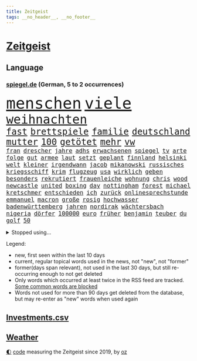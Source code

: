 ```yaml
---
title: Zeitgeist
tags: __no_header__, __no_footer__
---
```


# [Zeitgeist](https://oliz.io/zeitgeist/)

## Language

<h3><a href="https://www.spiegel.de" target="_blank">spiegel.de</a> (German, 5 to 2 occurrences)</h3>
<p style="font-family:monospace">
<span style="font-size:32pt"><a href="news_links.html#menschen" class="current">menschen</a></span>
<span style="font-size:32pt"><a href="news_links.html#viele" class="current">viele</a></span>
<br>
<span style="font-size:25pt"><a href="news_links.html#weihnachten" class="current">weihnachten</a></span>
<br>
<span style="font-size:18pt"><a href="news_links.html#fast" class="current">fast</a></span>
<span style="font-size:18pt"><a href="news_links.html#brettspiele" class="current">brettspiele</a></span>
<span style="font-size:18pt"><a href="news_links.html#familie" class="current">familie</a></span>
<span style="font-size:18pt"><a href="news_links.html#deutschland" class="current">deutschland</a></span>
<span style="font-size:18pt"><a href="news_links.html#mutter" class="current">mutter</a></span>
<span style="font-size:18pt"><a href="news_links.html#100" class="current">100</a></span>
<span style="font-size:18pt"><a href="news_links.html#getötet" class="current">getötet</a></span>
<span style="font-size:18pt"><a href="news_links.html#mehr" class="current">mehr</a></span>
<span style="font-size:18pt"><a href="news_links.html#vw" class="current">vw</a></span>
<br>
<span style="font-size:12pt"><a href="news_links.html#fran" class="new">fran</a></span>
<span style="font-size:12pt"><a href="news_links.html#drescher" class="new">drescher</a></span>
<span style="font-size:12pt"><a href="news_links.html#jahre" class="current">jahre</a></span>
<span style="font-size:12pt"><a href="news_links.html#adhs" class="current">adhs</a></span>
<span style="font-size:12pt"><a href="news_links.html#erwachsenen" class="current">erwachsenen</a></span>
<span style="font-size:12pt"><a href="news_links.html#spiegel" class="current">spiegel</a></span>
<span style="font-size:12pt"><a href="news_links.html#tv" class="current">tv</a></span>
<span style="font-size:12pt"><a href="news_links.html#arte" class="current">arte</a></span>
<span style="font-size:12pt"><a href="news_links.html#folge" class="current">folge</a></span>
<span style="font-size:12pt"><a href="news_links.html#gut" class="current">gut</a></span>
<span style="font-size:12pt"><a href="news_links.html#armee" class="current">armee</a></span>
<span style="font-size:12pt"><a href="news_links.html#laut" class="current">laut</a></span>
<span style="font-size:12pt"><a href="news_links.html#setzt" class="current">setzt</a></span>
<span style="font-size:12pt"><a href="news_links.html#geplant" class="current">geplant</a></span>
<span style="font-size:12pt"><a href="news_links.html#finnland" class="current">finnland</a></span>
<span style="font-size:12pt"><a href="news_links.html#helsinki" class="current">helsinki</a></span>
<span style="font-size:12pt"><a href="news_links.html#welt" class="current">welt</a></span>
<span style="font-size:12pt"><a href="news_links.html#kleiner" class="current">kleiner</a></span>
<span style="font-size:12pt"><a href="news_links.html#irgendwann" class="current">irgendwann</a></span>
<span style="font-size:12pt"><a href="news_links.html#jacob" class="current">jacob</a></span>
<span style="font-size:12pt"><a href="news_links.html#mikanowski" class="new">mikanowski</a></span>
<span style="font-size:12pt"><a href="news_links.html#russisches" class="current">russisches</a></span>
<span style="font-size:12pt"><a href="news_links.html#kriegsschiff" class="new">kriegsschiff</a></span>
<span style="font-size:12pt"><a href="news_links.html#krim" class="current">krim</a></span>
<span style="font-size:12pt"><a href="news_links.html#flugzeug" class="current">flugzeug</a></span>
<span style="font-size:12pt"><a href="news_links.html#usa" class="current">usa</a></span>
<span style="font-size:12pt"><a href="news_links.html#wirklich" class="current">wirklich</a></span>
<span style="font-size:12pt"><a href="news_links.html#geben" class="current">geben</a></span>
<span style="font-size:12pt"><a href="news_links.html#besonders" class="current">besonders</a></span>
<span style="font-size:12pt"><a href="news_links.html#rekrutiert" class="current">rekrutiert</a></span>
<span style="font-size:12pt"><a href="news_links.html#frauenleiche" class="current">frauenleiche</a></span>
<span style="font-size:12pt"><a href="news_links.html#wohnung" class="current">wohnung</a></span>
<span style="font-size:12pt"><a href="news_links.html#chris" class="current">chris</a></span>
<span style="font-size:12pt"><a href="news_links.html#wood" class="new">wood</a></span>
<span style="font-size:12pt"><a href="news_links.html#newcastle" class="current">newcastle</a></span>
<span style="font-size:12pt"><a href="news_links.html#united" class="current">united</a></span>
<span style="font-size:12pt"><a href="news_links.html#boxing" class="new">boxing</a></span>
<span style="font-size:12pt"><a href="news_links.html#day" class="current">day</a></span>
<span style="font-size:12pt"><a href="news_links.html#nottingham" class="new">nottingham</a></span>
<span style="font-size:12pt"><a href="news_links.html#forest" class="new">forest</a></span>
<span style="font-size:12pt"><a href="news_links.html#michael" class="current">michael</a></span>
<span style="font-size:12pt"><a href="news_links.html#kretschmer" class="current">kretschmer</a></span>
<span style="font-size:12pt"><a href="news_links.html#entschieden" class="current">entschieden</a></span>
<span style="font-size:12pt"><a href="news_links.html#ich" class="current">ich</a></span>
<span style="font-size:12pt"><a href="news_links.html#zurück" class="current">zurück</a></span>
<span style="font-size:12pt"><a href="news_links.html#onlinesprechstunde" class="new">onlinesprechstunde</a></span>
<span style="font-size:12pt"><a href="news_links.html#emmanuel" class="current">emmanuel</a></span>
<span style="font-size:12pt"><a href="news_links.html#macron" class="current">macron</a></span>
<span style="font-size:12pt"><a href="news_links.html#große" class="current">große</a></span>
<span style="font-size:12pt"><a href="news_links.html#rosig" class="new">rosig</a></span>
<span style="font-size:12pt"><a href="news_links.html#hochwasser" class="new">hochwasser</a></span>
<span style="font-size:12pt"><a href="news_links.html#badenwürttemberg" class="current">badenwürttemberg</a></span>
<span style="font-size:12pt"><a href="news_links.html#jahren" class="current">jahren</a></span>
<span style="font-size:12pt"><a href="news_links.html#nordirak" class="new">nordirak</a></span>
<span style="font-size:12pt"><a href="news_links.html#wächtersbach" class="new">wächtersbach</a></span>
<span style="font-size:12pt"><a href="news_links.html#nigeria" class="current">nigeria</a></span>
<span style="font-size:12pt"><a href="news_links.html#dörfer" class="current">dörfer</a></span>
<span style="font-size:12pt"><a href="news_links.html#100000" class="current">100000</a></span>
<span style="font-size:12pt"><a href="news_links.html#euro" class="current">euro</a></span>
<span style="font-size:12pt"><a href="news_links.html#früher" class="current">früher</a></span>
<span style="font-size:12pt"><a href="news_links.html#benjamin" class="current">benjamin</a></span>
<span style="font-size:12pt"><a href="news_links.html#teuber" class="new">teuber</a></span>
<span style="font-size:12pt"><a href="news_links.html#du" class="current">du</a></span>
<span style="font-size:12pt"><a href="news_links.html#golf" class="current">golf</a></span>
<span style="font-size:12pt"><a href="news_links.html#50" class="current">50</a></span>
</p>
<details>
<summary>Stopped using...</summary>
<p class="former" style="font-size:12pt">
ebenfalls(1161) gerüchte(1161) führende(1160) myanmar(1160) richten(1160) show(1160) unabhängige(1160) äußern(1160) entgegen(1159) großteil(1159) krankenhäuser(1159) nachfolge(1159) deutliche(1158) entlassung(1158) spdpolitiker(1158) zurzeit(1158) 44(1157) botschaft(1157) künftigen(1157) löhne(1157) nationen(1157) software(1157) staatschef(1157) worten(1157) 12(1156) berg(1156) beschwerde(1156) bremen(1156) christine(1156) favoriten(1156) identifiziert(1156) lebensmittel(1156) vermehrt(1156) verzweifelt(1156) wales(1156) williams(1156) berufung(1155) brief(1155) keller(1155) radikal(1155) babys(1154) befürchtet(1154) gesamte(1154) gesunken(1154) kandidaten(1154) pocht(1154) altes(1153) atmosphäre(1153) blockiert(1153) konfrontiert(1153) kritisierte(1153) polizist(1153) unterricht(1153) vergeben(1153) völlig(1153) album(1152) kurzem(1152) mönchengladbach(1152) twitter(1152) wehren(1152) aufgeben(1151) brauchte(1151) dadurch(1151) diskutieren(1151) pressestimmen(1151) trennung(1151) träumen(1151) untersuchen(1151) welchem(1151) werder(1151) bus(1150) heftig(1150) verschiebt(1150) wirtschaftlichen(1150) amerikaner(1149) demonstrationen(1149) feuerwehrleute(1149) ursachen(1149) zuversicht(1149) abgehört(1148) fliehen(1148) fuß(1148) fußballprofi(1148) gutachten(1148) restaurants(1148) ziemlich(1148) abgang(1147) engagement(1147) schaltet(1147) sperrt(1147) armut(1146) dementiert(1146) landen(1146) 1500(1145) moment(1145) saudiarabien(1145) triumph(1145) zverev(1145) extremen(1144) ausgeliefert(1143) trafen(1143) weite(1143) bedeutung(1142) einreise(1142) ermittlern(1142) haaland(1142) nutzer(1142) verändern(1141) wies(1141) schnellen(1140) gaben(1139) nase(1139) vorsprung(1139) weckt(1139) besuchen(1136) müsste(1136) auflagen(1135) kindes(1134) belegen(1132) katholischen(1132) streitet(1131) vorgegangen(1131) rentner(1129) wendet(1129) ähnlich(1129) februar(1128) automatisch(1127) gelandet(1127) not(1127) begrüßt(1126) gefühl(1126) trauert(1125) ausrüstung(1124) museum(1120) schock(1117) koalitionspartner(1115) niedrig(1115) empfangen(1109) ausgetragen(1104) missbrauchs(1102) sammeln(1101) mängel(1085) regelmäßig(1084) westliche(1042) vormarsch(1027) carlos(1007) unis(966) finanziert(957) werte(956) spiegelreporter(919) videoaufnahmen(914) lehren(911) novak(897) belastung(896) auswärtige(885) grundsätzlich(879) insbesondere(877) verurteilung(876) superstars(857) konzerns(852) unterdrückung(850) medwedew(795) vermitteln(790) zentralen(787) ruhestand(785) empfehlen(778) oppositionsführer(776) hendrik(775) 200000(774) mond(774) volksverhetzung(772) rosa(769) hals(764) gletscher(756) gewaltsamen(740) verabschieden(728) lehrerinnen(724) 87(722) lieferung(717) ersatz(711) getreten(708) kitas(703) einrichtungen(702) verringern(699) inhalte(692) trockenheit(689) spielern(687) entführung(686) krankheiten(675) filmemacher(673) journalismus(670) transparenz(664) versagen(656) 40000(654) fern(645) schneiden(641) 34(632) eingetroffen(630) hochrangigen(627) künstlerin(625) königsklasse(617) pole(616) zusätzlich(605) schwarzes(599) anschuldigungen(590) filialen(588) recherchen(581) jubel(580) verhängnis(575) erfurt(570) konzerte(569) computer(567) viral(566) besitzt(561) bgh(561) kandidat(556) bedarf(554) mitarbeitende(552) sexuell(548) drin(545) idol(539) schwimmen(536) valley(534) vermissten(532) thüringens(528) deutsch(527) 27jährige(523) entfernen(519) nennen(519) ausgewertet(518) rettungsaktion(517) kämpferisch(513) vernichtet(509) verträge(509) fpö(508) revolution(504) drohnenangriff(501) scheiterten(496) nachhaltigkeit(495) nation(491) fronten(490) erhielten(484) flüssen(480) ganzes(480) sicherer(478) fische(468) verurteilter(468) bellingham(467) tagelang(467) telekom(467) stephan(465) erzielte(462) kita(458) bussen(452) feierten(451) konten(448) schottische(442) fortschritt(441) beobachter(439) scheinbar(439) grenzgebiet(438) eineinhalb(428) sparkurs(428) belege(425) männliche(422) standard(422) entführen(420) übergewicht(420) rückstand(419) parolen(418) meldungen(417) bedrohungen(413) carter(413) manipuliert(413) schwarzer(411) vodafone(402) leere(401) spacex(401) äußerung(396) bedienen(393) as(385) transportiert(383) ausharren(382) schränken(371) djokovic(369) wechselte(368) strafanzeige(366) kurzzeitig(365) steigern(363) arbeitsplätze(360) fachkräften(360) ubahn(359) begleitung(354) kieler(354) ähnliche(354) traut(352) pedro(346) erfährt(345) 28jähriger(342) aufgefallen(340) emotionale(338) erfolgreiche(337) kreativer(337) gelder(336) bruchteil(335) genehmigungen(333) springen(332) 31jährige(330) sorgten(330) flasche(329) mischt(329) ricarda(329) christdemokraten(326) reihen(326) geschäften(325) temperatur(324) zwingt(324) junta(321) heiligen(320) leopard(320) ständig(313) gravierende(312) niederländischen(311) bürokratie(309) erschüttern(307) pilotprojekt(305) 5000(304) angemeldet(304) fridays(304) highlight(304) manöver(304) 140(303) generäle(302) aufbruch(301) bundesweiten(301) media(301) anderswo(299) dhl(298) niederösterreich(297) azubis(295) saintgermain(295) aktive(294) bemühen(292) berlinkreuzberg(287) coup(287) warnte(285) feinstaub(284) hitzewelle(284) vereinten(283) kommentare(281) verlegen(280) beigetragen(278) rekonstruieren(278) chemikalien(276) gestreikt(276) mischung(276) vorfahren(276) spiegelreport(275) wallace(275) rio(274) angenommen(273) austritt(273) betreiben(273) glücklicher(273) verwüstet(272) gesprächen(270) transformation(268) wagenknechts(267) begeben(264) parlamentswahlen(259) mitgründer(258) f(257) hauseigentümer(257) erling(255) genaue(254) diplomatische(253) baugenehmigungen(252) angelegenheit(251) rohstoff(250) wirksam(250) imran(249) kollidiert(248) daniil(247) sofortiger(246) veränderungen(246) fehlern(245) drohte(244) behaupten(243) gesundheitlichen(241) kleinflugzeug(241) verlobt(240) schottischen(239) schwachstelle(238) unterbricht(238) zuständigen(238) durchgesetzt(236) absolute(235) stolpern(235) niedergestochen(233) veröffentlichte(233) 33jähriger(232) aufschwung(232) fühle(232) solaranlagen(232) kennedy(230) nachts(230) fraktionen(229) turin(226) großrazzia(223) luxus(222) bka(221) straßenverkehr(221) erforscht(220) gefangenenaustausch(219) erzieher(215) formuliert(215) erbschaftsteuer(214) vergebung(214) aufsteiger(211) etablierten(211) expertengremium(211) testspiel(209) plastikmüll(208) militante(207) mischen(207) füße(206) radikalisierung(206) todesfälle(206) till(203) gehandelt(202) motorräder(202) 9(200) psychische(200) beschleunigen(198) drohnenangriffe(198) prime(198) natürliche(197) weltwetterorganisation(197) chaotischen(196) gelände(196) mangelware(195) rocky(194) naturschutz(193) partien(193) ankurbeln(192) gegenmittel(192) vergleicht(192) absetzung(191) conference(191) kalender(191) beckenbauer(190) arne(189) flüchtlingszahlen(189) objekte(188) ämtern(188) lukas(187) schläge(187) stichwahl(187) tritte(187) wärme(187) einzusetzen(186) ausschließen(185) pfleger(185) uruguay(185) fotografieren(184) genießt(184) mangelnden(184) qualifiziert(184) unzulässig(184) versagte(184) gelte(183) ngos(182) sizilien(182) +(181) schlucht(181) frühestens(180) herkunft(180) aufgetreten(178) wal(178) zahlungen(178) kette(177) model(177) nachtzug(177) älterer(177) abenteuer(176) schirdewan(175) verrückt(175) moschee(174) sánchez(173) vorläufigen(173) defizite(171) jannik(171) kurve(171) sinner(171) asylstreit(170) missstände(170) havertz(169) schwamm(169) 78(168) geheimen(168) lindemann(168) rammsteinsänger(168) überprüft(168) spezielles(167) abends(166) faxgeräte(166) kohlenstoff(166) neudelhi(166) erzwingen(165) gesellschaftliche(164) standuppaddling(164) vox(164) amazonas(163) schlichten(163) vorlegen(163) weltspitze(163) awards(162) greta(162) thunberg(162) busfahrer(161) gequält(160) weile(160) fällig(159) hubert(157) standorte(157) zulieferer(157) strafverfahren(156) flieger(155) iraner(155) bahrain(154) liebeserklärung(154) tiefsee(154) erschöpfung(153) exnationalspielerin(153) gentechnik(153) lagerhalle(153) ross(153) vereinen(153) vermieden(153) verunsicherung(153) beeinträchtigungen(152) thriller(152) entfacht(151) soziologe(151) kippe(150) verräter(150) gratulierte(149) verhandelten(149) gutachter(148) eingang(147) vermittelt(147) ausfällt(146) kirchen(146) vormittag(146) kühlen(145) beliebten(144) helgoland(144) therapie(144) bolsonaro(143) g20gipfel(143) gedauert(143) jair(143) wählten(143) ecstasy(142) nahel(142) neugeborenen(142) ausgetauscht(141) autofrei(141) geklettert(141) hannes(141) sicherheitsmaßnahmen(141) verkehrswende(141) journalistin(140) sicheren(140) antwortet(139) glamour(139) kriegsende(139) sauna(139) staatsbesuch(139) wichtigstes(139) bremste(138) bemerkenswert(137) emden(137) sofortige(137) verwahrt(137) di(136) krisentreffen(136) syndrom(136) intensiv(135) belästigungen(134) öffnungszeiten(134) geglückt(133) lando(133) norris(133) fashion(132) week(132) einbürgerung(131) rauf(131) rechtsextremist(131) höxter(130) psyche(130) beschimpfungen(129) krähen(129) überragenden(129) butter(128) russlandpolitik(128) übermäßig(127) schaf(126) albtraum(125) einsteigen(125) ergebnissen(125) küsten(125) schrauben(125) angetreten(124) jetski(124) rätselt(124) südkoreanische(124) aufgegriffen(123) forschenden(123) mobiles(123) abgerissen(122) kindesmissbrauch(122) abneigung(121) nationalgarde(121) orientieren(121) ansatz(120) antónio(120) dfbteams(120) dich(120) inka(120) argentinier(119) betriebe(119) fußballgeschichte(119) kranke(119) mächtigsten(119) bayernprofi(118) gehetzt(118) usrapper(117) autofrachter(116) militärhilfe(116) militärjunta(116) reinen(116) wohnmobile(116) kapitol(115) vertritt(115) effekte(114) unterzahl(114) einbüßen(113) rechtspopulist(113) schrecklichen(113) zinserhöhungen(113) überraschendes(113) austria(112) betrogen(112) eingeschlossen(112) inside(112) panama(112) tänzer(111) verzockt(111) zigtausende(111) überwacht(111) 42(110) bevorsteht(110) klimafonds(109) prüfstand(109) vorrunde(109) wmaus(109) angezogen(108) onlinedating(108) mehrwertsteuer(107) sangen(107) straflager(107) american(106) freilassen(106) loben(106) roter(105) grundschulen(104) nationaltrainerin(104) panikattacken(103) konsequent(101) säugling(101) bedenklich(100) fälschung(100) mumien(100) spanischer(100) auswirkt(99) dialog(99) leide(98) rekonstruktion(98) rtl(98) 24jährige(97) löscht(97) vergewaltigungsvorwürfe(97) wohnort(97) bundesfinanzministerium(96) johann(96) zerstreuen(96) pannen(95) weigerte(95) schuldfähig(94) sicherungsverwahrung(94) südfrankreich(94) wilfried(94) ausmustern(93) dient(93) jahrhunderts(93) journalistinnen(93) stiegen(93) dubiose(92) sticht(92) 3300(91) 35000(91) a$ap(91) auktionshaus(91) buchautorin(91) total(91) verschenkt(91) 71(90) legitimität(90) motiviert(90) arbeitszeiten(89) bricsgruppe(89) krisengipfel(89) traurigen(89) unbehelligt(89) vergleichen(89) übergriffigen(89) abmahnung(88) boy(88) clown(88) erzwungenen(88) jahrhunderten(88) schlagerstar(88) schutzmaßnahmen(88) unabhängig(88) verfahrens(88) infektionszahlen(87) rki(87) prothese(86) sterblichen(86) toyota(86) verbandspräsidenten(86) weste(86) bars(85) bekanntwerden(85) doppelspitze(85) frisches(85) mehrwertsteuersenkung(85) rettern(85) ungewisse(85) antisemitischen(84) gastronomie(84) menschenhändler(84) mietern(84) mittelfeld(84) pflichtsieg(84) kusseklat(83) tadelt(83) derlei(82) ecke(82) hetzschrift(82) hochstaplers(82) lindern(82) raub(82) son(82) zurückhaltend(82) bundesfinanzminister(81) empfindliche(81) entladen(81) fiat(81) schein(81) bradley(80) cooper(80) drohnenschwärmen(80) geworben(80) gou(80) host(80) jahrelangem(80) johannesburg(80) kickl(80) maestro(80) militärmanöver(80) planung(80) politikwechsel(80) wankt(80) auftaktpleite(79) chile(79) kapitolsturm(79) schnelles(79) schönbohm(79) sechziger(79) bezahlbare(78) geheiratet(78) nachgedacht(78) nette(78) 5g(77) festgehaltenen(77) jahrtausendealte(77) tonight(77) cybersicherheit(76) digitaler(76) gleisen(76) streeck(76) hurra(75) millionensumme(75) verliebt(75) abfuhr(74) chip(74) co₂ausstoß(74) gelobt(74) krankenhausessen(74) nagel(74) arddoku(73) außerplanmäßig(73) bevorzugung(73) dankbar(73) erneuerung(73) fasst(73) gebohrt(73) gefängnisstrafen(73) jubiläum(73) pinto(73) polizeiwache(73) rui(73) schieflage(73) stresstest(73) störte(73) tabakkonzern(73) vogelgrippe(73) passion(72) wrackteile(72) bullys(71) wemding(71) xl(71) überrumpelt(71) ausfällen(70) bequem(70) hartmut(70) linkenpolitiker(70) veranlasst(70) ausstellung(69) massenproteste(69) mitmenschen(69) rettungsarbeiten(69) verspätet(69) völkerrecht(69) älterwerden(69) absolvierte(68) denver(68) eingerichtet(68) gogh(68) klebstoff(68) regulären(68) seehofer(68) straßentunnel(68) usforscher(68) nahostexperte(67) schlicht(67) spiegelleser(67) 43(66) luxusuhr(66) migrantinnen(66) risikogruppen(66) verhalf(66) angeschlossen(65) duo(65) hundertjährigen(65) prekär(65) tauchten(65) untergegangen(65) zuverlässig(65) adnoc(64) euparlaments(64) lesung(64) vorausgegangen(64) ölriese(64) beleidigen(63) ebay(63) gelitten(63) nachhaltiger(63) tauruswaffen(63) visum(63) aktiven(62) annahme(62) eugelder(62) kundgebungen(62) mobilfunknetze(62) schroff(62) tresen(62) verleihen(62) whisky(62) matchwinner(61) siebzigerjahre(61) uaw(61) usabgeordnete(61) verbesserte(61) gewünschten(60) landespolitiker(60) tsunami(60) turbulenzen(60) umsteuern(60) populären(59) preisbremsen(59) sammelklage(59) schreibe(59) vervielfacht(59) würgen(59) aktionsplan(58) bundesinnenministerium(58) meeren(58) symbolfigur(58) demos(57) fußballeuropameisterschaft(57) lebensgefährten(57) schaufenster(57) diente(56) versöhnt(56) geräuschen(55) gütersloh(55) krisenstab(55) opioide(55) sinnkrise(55) tagesordnung(55) angerufen(54) aufmarschieren(54) husten(54) kifirma(54) p(54) spot(54) experimente(53) goetheinstitut(53) historischem(53) kampfs(53) manches(53) maximum(53) mitgebrachte(53) pauschale(53) waldstück(53) gezielte(52) gitarre(52) jugendfußball(52) 35jähriger(51) haushaltssperre(51) kundgebung(51) milliardärs(51) mächtiger(51) zukunftssorgen(51) übernahmen(51) auftakttag(50) cups(50) delfine(50) differenzen(50) drehbuchautorin(50) haushälter(50) vorlesung(50) akten(49) busunglück(49) exspielers(49) krankenhaustransparenzgesetz(49) leader(49) rundfahrten(49) susan(49) diplomatie(48) krebsdiagnose(48) lebensgefährte(48) videobotschaft(48) wachsende(48) wütend(48) angestellt(47) bewilligt(47) dreistellige(47) lawrence(47) tagelanger(47) verschreckt(47) wenden(47) díaz(46) glückwünsche(46) night(46) propalästinensischen(46) schiffes(46) silicon(46) bellen(45) kursierten(45) preisträger(45) verkörperte(45) wahlerfolg(45) erschreckende(44) fünfjährigen(44) reaktiviert(44) straßenbahnen(44) traditionsmarke(44) cyberangriffe(43) nouripour(43) rechtsnationalen(43) repräsentantenhaus(43) verbots(43) versetzung(43) nochmals(42) preisdeckel(42) schlange(42) uneins(42) hamasisraelkrieg(41) islamismus(41) kassierte(41) langfristigen(41) speziell(41) vertraulichen(41) bedrohten(40) chefposten(40) kopfverletzungen(40) mancherorts(40) solidaritätsbesuch(40) wunderschönen(40) abscheuliche(39) auswirkung(39) glaubens(39) hof(39) noam(39) özil(39) ausgepfiffen(38) großzügigen(38) konkurrieren(38) reagierten(38) afghanen(37) afghaninnen(37) helfe(37) präsidentenamt(37) strikte(37) umfang(37) beherrschen(36) fußballnation(36) härteste(36) kontrollpunkt(36) nahostmission(36) sean(36) cricketwm(35) haushaltsausschuss(35) mordverdacht(35) stadtrivalen(35) suzanne(35) vereinbart(35) 190(34) 2005(34) cornelia(34) mesut(34) sisi(34) versammelt(34) bewegenden(33) bundesligaspiele(33) stabilität(33) delegierten(32) erwürgt(32) gwyneth(32) horrende(32) nordkoreanischen(32) paltrow(32) schacht(32) schulhöfen(32) sportwagen(32) tödliches(32) wahlgang(32) 1926(31) adami(31) macallan(31) raketenangriffen(31) vorrat(31) 15gradziel(30) israelgaza(30) actionheld(29) austin(29) bewachen(29) einwände(29) klafft(29) nuggets(29) prägt(29) solidarisieren(29) stadionverbot(29) weiden(29) bomben(28) eingehalten(28) eingetauscht(28) finanzierte(28) informierte(28) mutterpartei(28) passenden(28) stühle(28) greifswald(27) praktikum(27) wackeln(27) autonomiebehörde(26) fußballemqualifikation(26) kostüme(26) seeleute(26) unterhändler(26) versorgen(26) attest(25) aussetzen(25) genügt(25) halbmond(25) kaputt(25) nationalteams(25) paddeln(25) requisiten(25) schlimmen(25) stolla(25) ärztliches(25) annette(24) ausverkaufte(24) einmalig(24) existenzrecht(24) hess(24) kurschus(24) pfau(24) sinnvolle(24) sportgerichtshof(24) topmanager(24) entwicklungs(23) gläubigen(23) lohnerhöhungen(23) missglückten(23) myanmars(23) möbel(23) oberhalb(23) situationen(23) squid(23) umweltschäden(23) adele(22) afdabgeordneter(22) ekdratsvorsitzende(22) evangelischen(22) glasgow(22) jungtiere(22) vertuscht(22) virtuelle(22) wandert(22) zuckersteuer(22) ansichten(21) blamage(21) embargo(21) grönemeyer(21) mitverantwortung(21) rechtsrockkonzert(21) ringo(21) rückte(21) solo(21) spionagesatelliten(21) unlängst(21) verzaubert(21) ölstaaten(21) ablösung(20) flüchtender(20) friedlich(20) hamasterrorangriff(20) ic(20) itsysteme(20) sensationellen(20) wiederbelebt(20) zwölfte(20) antisemitischem(19) gerüstet(19) levy(19) schwachstellen(19) wertvollste(19) aufwand(18) elektrowende(18) extrainer(18) gefangener(18) glyphosat(18) glyphosatprozess(18) judenhasses(18) offensivspieler(18) untermauern(18) verletze(18) aufzeichnungen(17) beschleunigung(17) dfbtor(17) friedensbewegte(17) gehackt(17) geräten(17) haken(17) nämlich(17) propalästinensischer(17) schifakrankenhaus(17) stammsitz(17) städtetag(17) buchs(16) bundespolitik(16) konzepte(16) dichtmachen(15) kostenlos(15) seepferdchen(15) unkrautvernichter(15) blutigem(14) championsleaguespiel(14) enthüllungen(14) verkommen(14) bedingt(13) erdogan(13) kliniken(13) marvin(13) netflixserie(13) patzt(13) siegerin(13) umweltfragen(13) alejo(12) berühmter(12) eier(12) gibt's(12) protestmarsch(12) spätestens(12) verity(12) vidalquadras(12) dauerrivalen(11) faktoren(11) geheimnisse(11) heilsam(11) krankenhausreform(11)
</p>
</details>
<p>Legend:
<ul>
<li><span class="new">new</span>, first seen within the last 10 days</li>
<li><span class="current">current</span>, regular topical words used in the news, not "new", not "former"</li>
<li><span class="former">former(days span relevant)</span>, not used in the last 30 days, but still re-occurring enough to not get deleted</li>
<li>Only words which occurred at least twice in the RSS feed are tracked. <a href="language/filters.py">Some common words are blocked</a></li>
<li>Words not used for more than 90 days get deleted from the database, but may re-enter as "new" words when used again</li>
</ul>
</p>

## [Investments](investments.html)[.csv](investments.csv)

## [Weather](weather.html)

<footer>
<a href="javascript:toggleTheme()" class="nav">🌓</a>
<a href="https://github.com/ooz/zeitgeist">code</a> measuring the Zeitgeist since 2019, by <a href="https://oliz.io">oz</a>
</footer>
